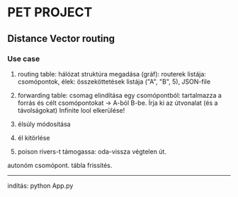 # PET PROJECT

## Distance Vector routing

### Use case

1. routing table: hálózat struktúra megadása (gráf): routerek listája: csomópontok, élek: összeköttetések listája ("A", "B", 5), JSON-file

2. forwarding table: csomag elindítása egy csomópontból: tartalmazza a forrás és célt csomópontokat -> A-ból B-be. Írja ki az útvonalat (és a távolságokat) Infinite lool elkerülése!
3. élsúly módosítása
4. él kitörlése
5. poison rivers-t támogassa: oda-vissza végtelen út.

autonóm csomópont.
tábla frissítés.

-------------------

indítás: python App.py
